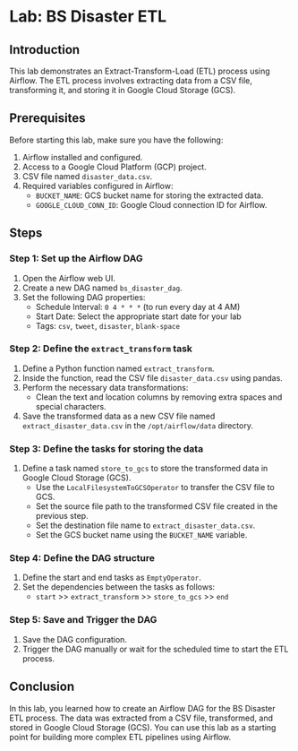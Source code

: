 # Lab: BS Disaster ETL

## Introduction

This lab demonstrates an Extract-Transform-Load (ETL) process using Airflow. The ETL process involves extracting data from a CSV file, transforming it, and storing it in Google Cloud Storage (GCS).

## Prerequisites

Before starting this lab, make sure you have the following:

1. Airflow installed and configured.
2. Access to a Google Cloud Platform (GCP) project.
3. CSV file named `disaster_data.csv`.
4. Required variables configured in Airflow:
   - `BUCKET_NAME`: GCS bucket name for storing the extracted data.
   - `GOOGLE_CLOUD_CONN_ID`: Google Cloud connection ID for Airflow.

## Steps

### Step 1: Set up the Airflow DAG

1. Open the Airflow web UI.
2. Create a new DAG named `bs_disaster_dag`.
3. Set the following DAG properties:
   - Schedule Interval: `0 4 * * *` (to run every day at 4 AM)
   - Start Date: Select the appropriate start date for your lab
   - Tags: `csv`, `tweet`, `disaster`, `blank-space`

### Step 2: Define the `extract_transform` task

1. Define a Python function named `extract_transform`.
2. Inside the function, read the CSV file `disaster_data.csv` using pandas.
3. Perform the necessary data transformations:
   - Clean the text and location columns by removing extra spaces and special characters.
4. Save the transformed data as a new CSV file named `extract_disaster_data.csv` in the `/opt/airflow/data` directory.

### Step 3: Define the tasks for storing the data

1. Define a task named `store_to_gcs` to store the transformed data in Google Cloud Storage (GCS).
   - Use the `LocalFilesystemToGCSOperator` to transfer the CSV file to GCS.
   - Set the source file path to the transformed CSV file created in the previous step.
   - Set the destination file name to `extract_disaster_data.csv`.
   - Set the GCS bucket name using the `BUCKET_NAME` variable.

### Step 4: Define the DAG structure

1. Define the start and end tasks as `EmptyOperator`.
2. Set the dependencies between the tasks as follows:
   - `start` >> `extract_transform` >> `store_to_gcs` >> `end`

### Step 5: Save and Trigger the DAG

1. Save the DAG configuration.
2. Trigger the DAG manually or wait for the scheduled time to start the ETL process.

## Conclusion

In this lab, you learned how to create an Airflow DAG for the BS Disaster ETL process. The data was extracted from a CSV file, transformed, and stored in Google Cloud Storage (GCS). You can use this lab as a starting point for building more complex ETL pipelines using Airflow.
